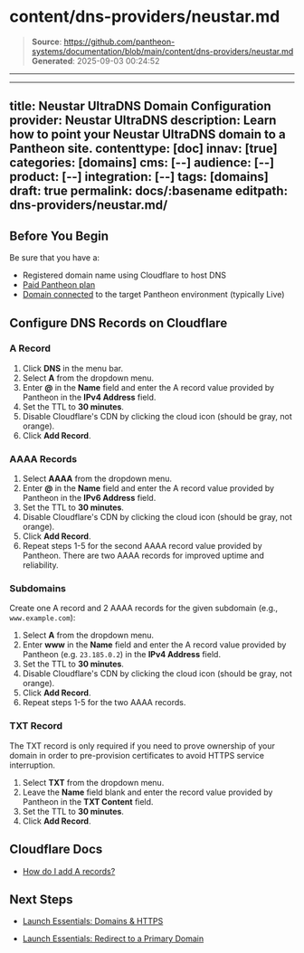 # content/dns-providers/neustar.md

> **Source**: https://github.com/pantheon-systems/documentation/blob/main/content/dns-providers/neustar.md
> **Generated**: 2025-09-03 00:24:52

---

---
title: Neustar UltraDNS Domain Configuration
provider: Neustar UltraDNS
description: Learn how to point your Neustar UltraDNS domain to a Pantheon site.
contenttype: [doc]
innav: [true]
categories: [domains]
cms: [--]
audience: [--]
product: [--]
integration: [--]
tags: [domains]
draft: true
permalink: docs/:basename
editpath: dns-providers/neustar.md/
---
## Before You Begin
Be sure that you have a:

- Registered domain name using Cloudflare to host DNS
- [Paid Pantheon plan](/guides/launch/plans)
- [Domain connected](/guides/launch/domains) to the target Pantheon environment (typically Live)

## Configure DNS Records on Cloudflare

### A Record
1. Click **DNS** in the menu bar.
2. Select **A** from the dropdown menu.
4. Enter **@** in the **Name** field and enter the A record value provided by Pantheon in the **IPv4 Address** field.
5. Set the TTL to **30 minutes**.
6. Disable Cloudflare's CDN by clicking the cloud icon (should be gray, not orange).
6. Click **Add Record**.

### AAAA Records
1. Select **AAAA** from the dropdown menu.
2. Enter **@** in the **Name** field and enter the A record value provided by Pantheon in the **IPv6 Address** field.
3. Set the TTL to **30 minutes**.
4. Disable Cloudflare's CDN by clicking the cloud icon (should be gray, not orange).
5. Click **Add Record**.
6. Repeat steps 1-5 for the second AAAA record value provided by Pantheon. There are two AAAA records for improved uptime and reliability.

### Subdomains
Create one A record and 2 AAAA records for the given subdomain (e.g., `www.example.com`):

1. Select **A** from the dropdown menu.
2. Enter **www** in the **Name** field and enter the A record value provided by Pantheon (e.g. `23.185.0.2`) in the **IPv4 Address** field.
3. Set the TTL to **30 minutes**.
4. Disable Cloudflare's CDN by clicking the cloud icon (should be gray, not orange).
5. Click **Add Record**.
6. Repeat steps 1-5 for the two AAAA records.

### TXT Record
The TXT record is only required if you need to prove ownership of your domain in order to pre-provision certificates to avoid HTTPS service interruption.

1. Select **TXT** from the dropdown menu.
2. Leave the **Name** field blank and enter the record value provided by Pantheon in the **TXT Content** field.
3. Set the TTL to **30 minutes**.
4. Click **Add Record**.

## Cloudflare Docs

* [How do I add A records?](https://support.cloudflare.com/hc/en-us/articles/200169096-How-do-I-add-A-records-)

## Next Steps

* [Launch Essentials: Domains & HTTPS](/guides/launch/domains)

* [Launch Essentials: Redirect to a Primary Domain](/guides/launch/redirects)
